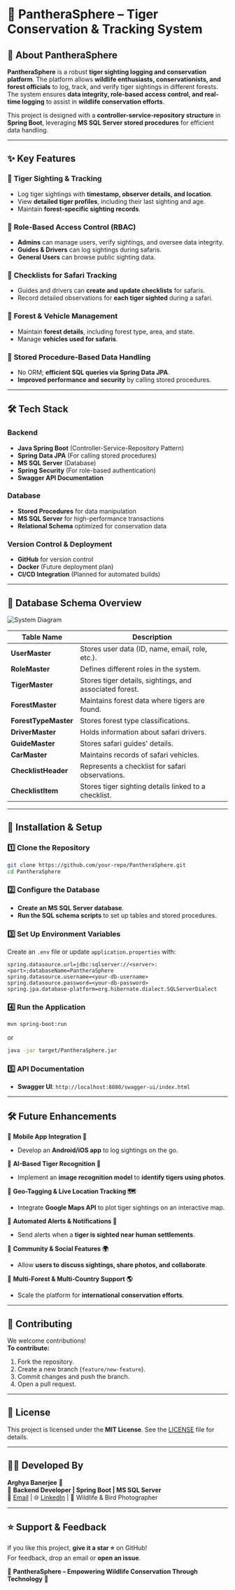 # 🐅 PantheraSphere – Tiger Conservation & Tracking System

## 🌿 About PantheraSphere
**PantheraSphere** is a robust **tiger sighting logging and conservation platform**. The platform allows **wildlife enthusiasts, conservationists, and forest officials** to log, track, and verify tiger sightings in different forests. The system ensures **data integrity, role-based access control, and real-time logging** to assist in **wildlife conservation efforts**.

This project is designed with a **controller-service-repository structure** in **Spring Boot**, leveraging **MS SQL Server stored procedures** for efficient data handling.

---

## ✨ Key Features

### 🔹 **Tiger Sighting & Tracking**
- Log tiger sightings with **timestamp, observer details, and location**.
- View **detailed tiger profiles**, including their last sighting and age.
- Maintain **forest-specific sighting records**.

### 🔹 **Role-Based Access Control (RBAC)**
- **Admins** can manage users, verify sightings, and oversee data integrity.
- **Guides & Drivers** can log sightings during safaris.
- **General Users** can browse public sighting data.

### 🔹 **Checklists for Safari Tracking**
- Guides and drivers can **create and update checklists** for safaris.
- Record detailed observations for **each tiger sighted** during a safari.

### 🔹 **Forest & Vehicle Management**
- Maintain **forest details**, including forest type, area, and state.
- Manage **vehicles used for safaris**.

### 🔹 **Stored Procedure-Based Data Handling**
- No ORM; **efficient SQL queries via Spring Data JPA**.
- **Improved performance and security** by calling stored procedures.

---

## 🛠️ Tech Stack

### **Backend**
- **Java Spring Boot** (Controller-Service-Repository Pattern)
- **Spring Data JPA** (For calling stored procedures)
- **MS SQL Server** (Database)
- **Spring Security** (For role-based authentication)
- **Swagger API Documentation**

### **Database**
- **Stored Procedures** for data manipulation
- **MS SQL Server** for high-performance transactions
- **Relational Schema** optimized for conservation data

### **Version Control & Deployment**
- **GitHub** for version control
- **Docker** (Future deployment plan)
- **CI/CD Integration** (Planned for automated builds)

---

## 📂 Database Schema Overview

![System Diagram](https://github.com/user-attachments/assets/003d0c89-118c-4819-a85a-f8ac7d9a912e)


| Table Name         | Description |
|--------------------|------------|
| **UserMaster**     | Stores user data (ID, name, email, role, etc.). |
| **RoleMaster**     | Defines different roles in the system. |
| **TigerMaster**    | Stores tiger details, sightings, and associated forest. |
| **ForestMaster**   | Maintains forest data where tigers are found. |
| **ForestTypeMaster** | Stores forest type classifications. |
| **DriverMaster**   | Holds information about safari drivers. |
| **GuideMaster**    | Stores safari guides' details. |
| **CarMaster**      | Maintains records of safari vehicles. |
| **ChecklistHeader** | Represents a checklist for safari observations. |
| **ChecklistItem**  | Stores tiger sighting details linked to a checklist. |

---

## 🚀 Installation & Setup

### 1️⃣ Clone the Repository
```bash
git clone https://github.com/your-repo/PantheraSphere.git
cd PantheraSphere
```

### 2️⃣ Configure the Database
- **Create an MS SQL Server database**.
- **Run the SQL schema scripts** to set up tables and stored procedures.

### 3️⃣ Set Up Environment Variables
Create an `.env` file or update `application.properties` with:
```
spring.datasource.url=jdbc:sqlserver://<server>:<port>;databaseName=PantheraSphere
spring.datasource.username=<your-db-username>
spring.datasource.password=<your-db-password>
spring.jpa.database-platform=org.hibernate.dialect.SQLServerDialect
```

### 4️⃣ Run the Application
```bash
mvn spring-boot:run
```
or
```bash
java -jar target/PantheraSphere.jar
```

### 5️⃣ API Documentation
- **Swagger UI**: `http://localhost:8080/swagger-ui/index.html`

---

## 🛠️ Future Enhancements

🔹 **Mobile App Integration 📱**  
- Develop an **Android/iOS app** to log sightings on the go.

🔹 **AI-Based Tiger Recognition 🧠**  
- Implement an **image recognition model** to **identify tigers using photos**.

🔹 **Geo-Tagging & Live Location Tracking 🗺️**  
- Integrate **Google Maps API** to plot tiger sightings on an interactive map.

🔹 **Automated Alerts & Notifications 🔔**  
- Send alerts when a **tiger is sighted near human settlements**.

🔹 **Community & Social Features 🌍**  
- Allow **users to discuss sightings, share photos, and collaborate**.

🔹 **Multi-Forest & Multi-Country Support 🌎**  
- Scale the platform for **international conservation efforts**.

---

## 🤝 Contributing
We welcome contributions!  
**To contribute:**
1. Fork the repository.
2. Create a new branch (`feature/new-feature`).
3. Commit changes and push the branch.
4. Open a pull request.

---

## 📜 License
This project is licensed under the **MIT License**. See the [LICENSE](LICENSE) file for details.

---

## 👨‍💻 Developed By
**Arghya Banerjee** 🚀  
🎯 **Backend Developer | Spring Boot | MS SQL Server**  
📧 [Email](mailto:your-email@example.com) | 🌐 [LinkedIn](https://www.linkedin.com/in/arghya-banerjee/) | 📸 Wildlife & Bird Photographer  

---

## ⭐ Support & Feedback
If you like this project, **give it a star ⭐** on GitHub!  
For feedback, drop an email or **open an issue**.

🐅 **PantheraSphere – Empowering Wildlife Conservation Through Technology** 🌿
